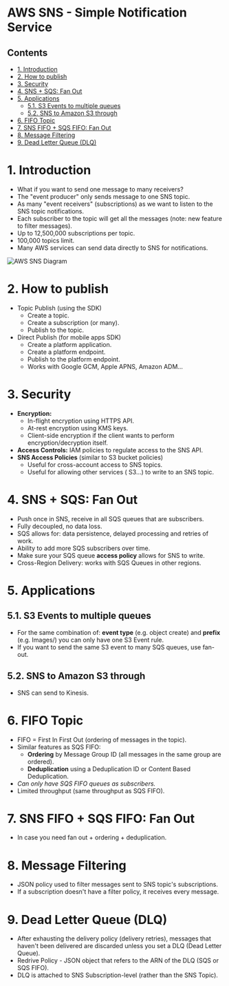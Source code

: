 # AWS SNS - Simple Notification Service<!-- omit in toc -->

## Contents <!-- omit in toc -->

- [1. Introduction](#1-introduction)
- [2. How to publish](#2-how-to-publish)
- [3. Security](#3-security)
- [4. SNS + SQS: Fan Out](#4-sns--sqs-fan-out)
- [5. Applications](#5-applications)
  - [5.1. S3 Events to multiple queues](#51-s3-events-to-multiple-queues)
  - [5.2. SNS to Amazon S3 through](#52-sns-to-amazon-s3-through)
- [6. FIFO Topic](#6-fifo-topic)
- [7. SNS FIFO + SQS FIFO: Fan Out](#7-sns-fifo--sqs-fifo-fan-out)
- [8. Message Filtering](#8-message-filtering)
- [9. Dead Letter Queue (DLQ)](#9-dead-letter-queue-dlq)

# 1. Introduction

- What if you want to send one message to many receivers?
- The "event producer" only sends message to one SNS topic.
- As many "event receivers" (subscriptions) as we want to listen to the SNS topic notifications.
- Each subscriber to the topic will get all the messages (note: new feature to filter messages).
- Up to 12,500,000 subscriptions per topic.
- 100,000 topics limit.
- Many AWS services can send data directly to SNS for notifications.

![AWS SNS Diagram](Images/AWSSNSDiagram.png)

# 2. How to publish

- Topic Publish (using the SDK)
  - Create a topic.
  - Create a subscription (or many).
  - Publish to the topic.
- Direct Publish (for mobile apps SDK)
  - Create a platform application.
  - Create a platform endpoint.
  - Publish to the platform endpoint.
  - Works with Google GCM, Apple APNS, Amazon ADM...

# 3. Security

- **Encryption:**
  - In-flight encryption using HTTPS API.
  - At-rest encryption using KMS keys.
  - Client-side encryption if the client wants to perform encryption/decryption itself.
- **Access Controls:** IAM policies to regulate access to the SNS API.
- **SNS Access Policies** (similar to S3 bucket policies)
  - Useful for cross-account access to SNS topics.
  - Useful for allowing other services ( S3...) to write to an SNS topic.

# 4. SNS + SQS: Fan Out

- Push once in SNS, receive in all SQS queues that are subscribers.
- Fully decoupled, no data loss.
- SQS allows for: data persistence, delayed processing and retries of work.
- Ability to add more SQS subscribers over time.
- Make sure your SQS queue **access policy** allows for SNS to write.
- Cross-Region Delivery: works with SQS Queues in other regions.

# 5. Applications

## 5.1. S3 Events to multiple queues

- For the same combination of: **event type** (e.g. object create) and **prefix** (e.g. Images/) you can only have one S3 Event rule.
- If you want to send the same S3 event to many SQS queues, use fan-out.

## 5.2. SNS to Amazon S3 through

- SNS can send to Kinesis.

# 6. FIFO Topic

- FIFO = First In First Out (ordering of messages in the topic).
- Similar features as SQS FIFO:
  - **Ordering** by Message Group ID (all messages in the same group are ordered).
  - **Deduplication** using a Deduplication ID or Content Based Deduplication.
- _Can only have SQS FIFO queues as subscribers._
- Limited throughput (same throughput as SQS FIFO).

# 7. SNS FIFO + SQS FIFO: Fan Out

- In case you need fan out + ordering + deduplication.

# 8. Message Filtering

- JSON policy used to filter messages sent to SNS topic's subscriptions.
- If a subscription doesn't have a filter policy, it receives every message.

# 9. Dead Letter Queue (DLQ)

- After exhausting the delivery policy (delivery retries), messages that haven't been delivered are discarded unless you set a DLQ (Dead Letter Queue).
- Redrive Policy - JSON object that refers to the ARN of the DLQ (SQS or SQS FIFO).
- DLQ is attached to SNS Subscription-level (rather than the SNS Topic).
